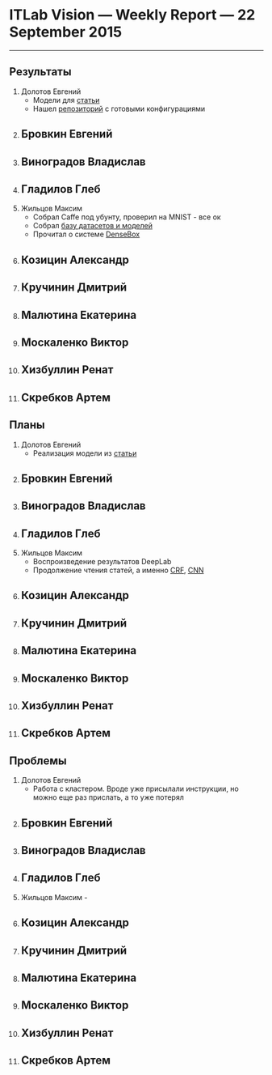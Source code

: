 # ITLab Vision — Weekly Report — 22 September 2015

----------------

## Результаты

  1. Долотов Евгений
     - Модели для [статьи](http://arxiv.org/pdf/1502.02766.pdf)
     - Нашел [репозиторий](https://github.com/guoyilin/FaceDetection_CNN) с готовыми конфигурациями
  1. Бровкин Евгений
     - 
  1. Виноградов Владислав
     - 
  1. Гладилов Глеб
     - 
  1. Жильцов Максим
     - Собрал Caffe под убунту, проверил на MNIST - все ок
     - Собрал [базу датасетов и моделей](https://docs.google.com/spreadsheets/d/1uuLi0oT7__CeROPvf2tK50a32ZH4BLxfy9KgAK6RnS8/edit#gid=1170575626)
     - Прочитал о системе [DenseBox](http://arxiv.org/pdf/1509.04874.pdf)
  1. Козицин Александр
     - 
  1. Кручинин Дмитрий
     - 
  1. Малютина Екатерина
     - 
  1. Москаленко Виктор
     - 
  1. Хизбуллин Ренат
     - 
  1. Скребков Артем
     - 

## Планы

  1. Долотов Евгений
     - Реализация модели из [статьи](http://arxiv.org/pdf/1508.04389.pdf)
  1. Бровкин Евгений
     - 
  1. Виноградов Владислав
     - 
  1. Гладилов Глеб
     - 
  1. Жильцов Максим
     - Воспроизведение результатов DeepLab
     - Продолжение чтения статей, а именно [CRF](http://graphics.stanford.edu/projects/densecrf/densecrf_nips2011.pdf), [CNN](http://yann.lecun.com/exdb/publis/pdf/lecun-01a.pdf)
  1. Козицин Александр
     - 
  1. Кручинин Дмитрий
     - 
  1. Малютина Екатерина
     - 
  1. Москаленко Виктор
     - 
  1. Хизбуллин Ренат
     - 
  1. Скребков Артем
     - 

## Проблемы

  1. Долотов Евгений
     - Работа с кластером. Вроде уже присылали инструкции, но можно еще раз прислать, а то уже потерял
  1. Бровкин Евгений
     - 
  1. Виноградов Владислав
     - 
  1. Гладилов Глеб
     - 
  1. Жильцов Максим
    -
  1. Козицин Александр
     - 
  1. Кручинин Дмитрий
     - 
  1. Малютина Екатерина
     - 
  1. Москаленко Виктор
     - 
  1. Хизбуллин Ренат
     - 
  1. Скребков Артем
     - 

